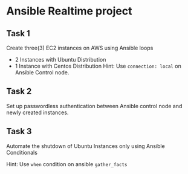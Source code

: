 # Ansible Realtime project
## Task 1
Create three(3) EC2 instances on AWS using Ansible loops

* 2 Instances with Ubuntu Distribution
* 1 Instance with Centos Distribution
Hint: Use `connection: local` on Ansible Control node.

## Task 2
Set up passwordless authentication between Ansible control node and newly created instances.

## Task 3
Automate the shutdown of Ubuntu Instances only using Ansible Conditionals

Hint: Use `when` condition on ansible `gather_facts`
